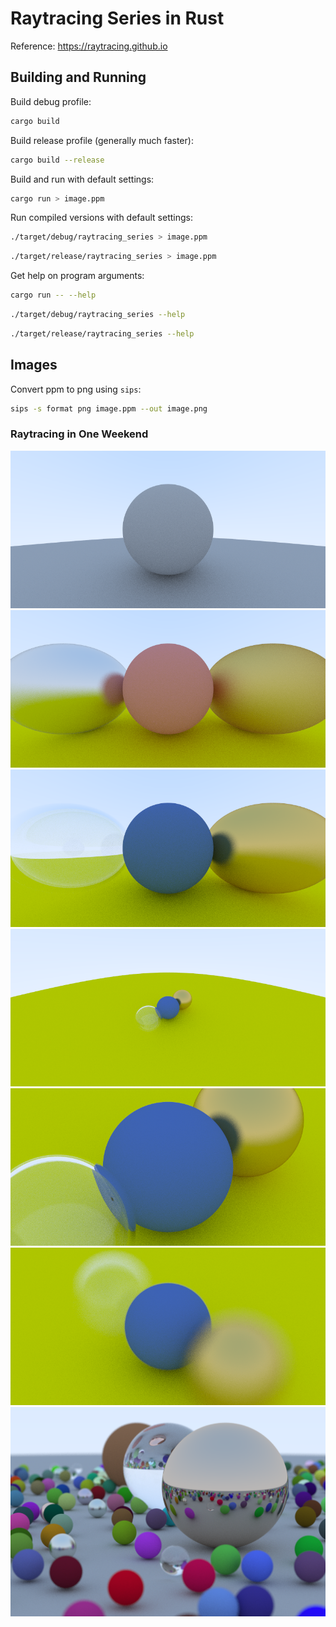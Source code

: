 # Raytracing Series in Rust

Reference: https://raytracing.github.io

## Building and Running

Build debug profile:

```bash
cargo build
```

Build release profile (generally much faster):

```bash
cargo build --release
```

Build and run with default settings:

```bash
cargo run > image.ppm
```

Run compiled versions with default settings:

```bash
./target/debug/raytracing_series > image.ppm
```

```bash
./target/release/raytracing_series > image.ppm
```

Get help on program arguments:

```bash
cargo run -- --help
```

```bash
./target/debug/raytracing_series --help
```

```bash
./target/release/raytracing_series --help
```

## Images

Convert ppm to png using `sips`:

```bash
sips -s format png image.ppm --out image.png
```

### Raytracing in One Weekend

![Lambertian Diffuse](./images/lambertian_diffuse.png)
![Metal](./images/metal.png)
![Dielectric](./images/dielectric.png)
![Camera Viewpoint](./images/camera_viewpoint.png)
![Camera Field of View](./images/camera_fov.png)
![Defocus Blur / Depth of Field](./images/defocus_blur.png)
![Final image](./images/random_spheres.png)
